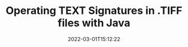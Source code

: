 ---
############################# Static ############################
layout: "auto-gen"
date: 2022-03-01T15:12:22
draft: false
otherformats: 
breadcrumb: put TEXT signature on TIFF for Java

############################# Head ############################
head_title: "Adding TEXT signatures in a TIFF file with Java"
head_description: "Put TEXT Signature on TIFF file for Java using a few lines of code. Use the GroupDocs Document Signature API to sign dozens file formats."

############################# Header ############################
title: "Operating TEXT Signatures in .TIFF files with Java"
description: "How to add TEXT Signature with a few lines of Java code"
bg_image: "https://cms.admin.containerize.com/templates/aspose/App_Themes/V3/images/bg/header1.png"
bg_overlay: false
button:
    enable: true

############################# SubMenu ############################
submenu:
    enable: true

    left:
        img_alt: "GroupDocs.Signature for Java"
        image: "https://cms.admin.containerize.com/templates/groupdocs/images/product-logos/90x90-noborder/groupdocs-signature-java.png"
        product: "GroupDocs.Signature"
        platform: "Java"



############################# About ############################
about:
    enable: true
    title: "About GroupDocs.Signature for Java API"
    content: |
        [GroupDocs.Signature for Java](https://products.groupdocs.com/signature/java/) is a advanced .NET API to electronically sign digital documents using various signature types such as text, image, barcode, QR-code, stamp, form-field and metadata. Users can load, edit, validate, save, remove, preview and search digital signatures within PDF, Microsoft Word, Excel worksheets, PowerPoint presentations, Adobe Photoshop, metafiles and image file formats, with additional support for customizing signature properties as needed.
    

overview:
    enable: true
    content: |
        Sign your TIFF files with TEXT signatures using Java easily. You can use just a couple of Java code lines in any platform of your choice like - Windows, Linux, macOS.
        You can put TEXT on TIFF file in a very convenient way and for free. Besides that it is possible to sign TIFF files using advanced TEXT options. 
        
        There are a lot of options features to sign TIFF which you may use for your purposes:

        * TEXT position on the page can be set up as absolutely as relatively;;
        * One TEXT signature may be placed on specified pages of multi-page documents;;
        * A lot of additional signature features like color, size, border etc. are available..
        
        There are also saving options for signed TIFF file:

        * after signing file might be saved with other supported format;
        * furthermore file can be encrypted with password or saved to memory stream.

        Signing TIFF files with TEXT provides vast amount opportunities for users. Moreover there is no need for any additional software installed - like MS Office, Open Office, Adobe Acrobat Reader etc.


############################# Steps ############################
steps:
    enable: true
    title_left: "Steps to sign TIFF with TEXT in Java"
    content_left: |
        [GroupDocs.Signature for Java](https://products.groupdocs.com/signature/java/) provides ability to sign TIFF documents with TEXT signatures quick and easily.
        
        * Create an instance of Signature class providing TIFF file supposed to signing as path or memory stream
        * Instantiate SignOptions class and set all demanded data.
        * Invoke the Signature.Sign passing output TIFF file or memory stream

    title_right: "System Requirements"
    content_right: |
        Documents signing with GroupDocs.Signature for Java can be performed in just a few simple steps. Our APIs are supported on all major platforms and operating systems. Before executing the code below, make sure you have the following prerequisites installed on your system.

        * Operating systems: Microsoft Windows, Linux, MacOS
        * Development environments: NetBeans, Intellij IDEA, Eclipse, etc.
        * Java runtime: J2SE 6.0 and above
        * Get the latest GroupDocs.Signature for Java from [Maven](https://repository.groupdocs.com/webapp/#/artifacts/browse/tree/General/repo/com/groupdocs/groupdocs-signature)
         
    code: |
        ```java    
                // Instantiate Signature for TIFF file
        string filePath = "input.tiff";
        // Set up output TIFF file
        string outputFilePath = "output.tiff";

        Signature signature = new Signature(filePath);

        //Provide sign options
        TextSignOptions options = new TextSignOptions("John Smith");

        // set signature position
        options.setLeft(50);
        options.setTop(50);

        // sign TIFF document
        SignResult result = signature.sign(outputFilePath, options);

        ```

demos:
    enable: true
    title: "Signing TIFF documents with TEXT Live Demo"
    content: |
       Sign TIFF file with TEXT signature right now by visiting the [GroupDocs.Signature App](https://products.groupdocs.app/signature/family) website. Free online demo waiting for you.
          

more_formats:
    enable: true
    title: "Other supported TEXT signatures for Java"
    content: "You can also sign TIFF with other signature types. Please see the list below."
       
       
back_to_top:
    enable: true
---